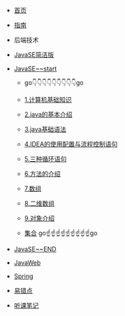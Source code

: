 * [首页](/)

* [指南](guide.md)

* 后端技术
* [JavaSE简洁版](javase/01_Java%E8%AF%AD%E6%B3%95%E5%9F%BA%E7%A1%80.md)
* [JavaSE~~start](javase.md)
    
    * go:point_down::point_down::point_down::point_down::point_down::point_down::point_down::point_down::point_down:go
    
    * [1.计算机基础知识](javase/chapter-1%E7%AB%A0.md)
    * [2.java的基本介绍](javase/chapter-2%E7%AB%A0.md)
    * [3.java基础语法](javase/chapater-3%E7%AB%A0.md)
    * [4.IDEA的使用配置与流程控制语句](javase/chapter-4%E7%AB%A0.md)
    * [5.三种循环语句](javase/chapter-5%E7%AB%A0.md)
    * [6.方法的介绍](javase/chapter-6%E7%AB%A0.md)
    * [7.数组](javase/chapter-7%E7%AB%A0.md)
    * [8.二维数组](javase/chapter-8%E7%AB%A0.md)
    * [9.对象介绍](javase/chapter-9%E7%AB%A0.md)
    * [集合](01/javase/aggregate.md)
    go:point_up::point_up::point_up::point_up::point_up::point_up::point_up::point_up::point_up:go
* [JavaSE~~END](javaseend.md)
    
* [JavaWeb](01/javaweb/)

* [Spring](../03/jspring/)

* [易错点](./02/mistakes/)

* [听课笔记](listennotes.md)
